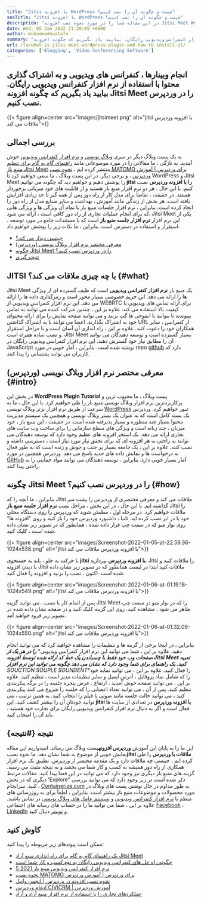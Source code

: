 ```yaml
---
title: "Jitsi با افزونه WordPress چیست و چگونه آن را نصب کنیم؟" 
seoTitle: "Jitsi با افزونه WordPress چیست و چگونه آن را نصب کنیم؟" 
description: "در این مقاله شما را در مورد نحوه نصب افزونه Jitsi Meet WordPress راهنمایی می کند. Jitsi Meet یک نرم افزار کنفرانس ویدیویی با منبع باز با ویژگی های قدرتمند است." 
date: Wed, 05 Jan 2022 21:39:09 +0000
author: muhammadmustafa
summary: "انجام وبینارها ، کنفرانس های ویدیویی و به اشتراک گذاری محتوا با استفاده از نرم افزار کنفرانس ویدیویی رایگان. بیایید یاد بگیریم که چگونه افزونه Jitsi Meet را در وردپرس نصب کنیم." 
url: /fa/what-is-jitsi-meet-wordpress-plugin-and-how-to-install-it/
categories: ['Blogging', 'Video Conferencing Software']
---
```


## انجام وبینارها ، کنفرانس های ویدیویی و به اشتراک گذاری محتوا با استفاده از نرم افزار کنفرانس ویدیویی رایگان. بیایید یاد بگیریم که چگونه افزونه Jitsi Meet را در وردپرس نصب کنیم.

{{< figure align=center src="images/jitsimeet.png" alt="jitsi با افزونه وردپرس ملاقات می کند">}}


## بررسی اجمالی
به یک پست وبلاگ دیگر در سری [وبلاگ نویسی][1] و [نرم افزار کنفرانس ویدیویی][2] خوش آمدید. به تازگی ، ما مقالاتی را در مورد موضوعاتی مانند [راهنمای گام به گام برای تنظیم منبع باز Jitsi Meet][3] منتشر کرده ایم ، [نحوه نصب MATOMO برای وردپرس | آموزش وردپرس][4] ، و برخی دیگر. در این پست وبلاگ ، ما سعی خواهیم کرد تا WordPress و Jitsi Meet را پوشش دهیم و خواهیم دید که چگونه می توانیم **jitsi را با افزونه وردپرس** نصب کنیم. با این حال ، هر دو نرم افزار منبع باز هستند و از قابلیت های خود میزبانی برخوردار هستند. در حقیقت ، تقاضا برای مدل کار از راه دور پس از همه گیر تا حد زیادی افزایش یافته است. هر بخش از زندگی مانند آموزش ، بهداشت و سایر صنایع مدل از راه دور را اتخاذ کرده است.
بنابراین ، نرم افزار جلسات منبع باز با تمام آن ویژگی ها و ویژگی هایی که برای انجام عملیات تجاری از راه دور کافی است ، ارائه می شود. Jitsi Meet یکی از این نرم افزار **نرم افزار جلسه منبع باز** است که با مستندات جامع در مورد توسعه ، استقرار و استفاده در دسترس است. بنابراین ، ما نکات زیر را پوشش خواهیم داد.
  * [جیتسی دیدار می کند؟][5]
  * [معرفی مختصر نرم افزار وبلاگ نویسی (وردپرس)][6]
  * [چگونه Jitsi Meet را در وردپرس نصب کنیم؟][7]
  * [نتیجه گیری][8]

## JITSI با چه چیزی ملاقات می کند؟ {#what}

Jitsi Meet یک منبع باز **نرم افزار کنفرانس ویدیویی** است که طیف گسترده ای از ویژگی ها را ارائه می دهد. این حریم خصوصی بسیار محور است و رمزگذاری داده ها را ارائه می دهد. این نرم افزار کنفرانس ویدیویی از WEBRTC برای ارائه تماس های ویدیویی با کیفیت بالا استفاده می کند. علاوه بر این ، چندین شرکت کننده می توانند به تماس بپیوندند تا بتوانند با ایموجی ها گپ بزنند و می توانند صفحه نمایش را برای ارائه محتوای خود به اشتراک بگذارند. اعضا می توانند با به اشتراک گذاشتن URL از کنفرانس ، سایر همکاران خود را دعوت کنند. علاوه بر این ، راه اندازی آن آسان است و با مراحل استقرار و نصب ساده همراه است. Jitsi Meet بسیار گسترده است و توسعه دهندگان می توانند آن را مطابق نیاز خود گسترش دهند. این نرم افزار کنفرانس ویدیویی رایگان در JavaScript نوشته شده است. بنابراین ، آمار خوبی در مورد repo [github][9] دارد که کاربران می توانند پشتیبانی را پیدا کنند.

## معرفی مختصر نرم افزار وبلاگ نویسی (وردپرس) {#intro}

در بخش این **WordPress Plugin Tutorial** پست وبلاگ ، ما محبوب ترین و پرکاربردترین نرم افزار وبلاگ نویسی منبع باز را طی خواهیم کرد. با این حال ، ما به سرعت از طریق نرم افزار برتر وبلاگ نویسی [WordPress][10] عبور خواهیم کرد. وردپرس یک بسته کامل است که به عنوان یک بستر وبلاگ نویسی و همچنین یک سیستم مدیریت محتوا بسیار چند منظوره و بسیار پذیرفته شده است. در حقیقت ، این منبع باز ، خود میزبان ، چند زبانه است و ویژگی های سطح سازمانی را برای ساخت وب سایت های تجاری ارائه می دهد. یک استخر افزونه های عظیم وجود دارد که توسعه دهندگان می توانند به راحتی به هر افزونه ای که برای تحقق نیاز مورد نیاز است ، دسترسی داشته و نصب کنند. علاوه بر این ، یک جامعه بسیار پر جنب و جوش و زنده است که به طور فعال به درخواست ها و نمایش داده های جدید پاسخ می دهد. وردپرس همچنین در مورد [GitHub][11] آمار بسیار خوبی دارد. بنابراین ، توسعه دهندگان می توانند مواد حمایتی را به راحتی پیدا کنند.

## چگونه Jitsi Meet را در وردپرس نصب کنیم؟ {#how}

بنابراین ، ما آنچه را که Jitsi ملاقات می کند و معرفی مختصری از وردپرس را پشت سر گذاشته ایم. با این حال ، در این بخش ، مراحل نصب **نرم افزار جلسه منبع باز** Jitsi را ملاقات خواهیم کرد.
در مرحله اول ، مطمئن شوید که وردپرس را روی دستگاه محلی خود یا در ابر نصب کرده اید.
ثانیا ، داشبورد وردپرس خود را باز کنید و روی "افزونه ها" روی نوار منو که در سمت چپ قرار داده شده ، همانطور که در تصویر زیر نشان داده شده است ، کلیک کنید.

{{< figure align=center src="images/Screenshot-2022-01-05-at-22.59.36-1024x538.png" alt="jitsi با افزونه وردپرس ملاقات می کند">}}

با حرکت به جلو ، باید به جستجوی **jitsi با افزونه وردپرس** بپردازید. Jitsi را ملاقات کنید و با دیدن افزونه Jitsi ملاقات کنید ابتدا در لیست همانطور که در تصویر زیر نشان داده شده است. اکنون ، نصب را بزنید و افزونه را فعال کنید.

{{< figure align=center src="images/Screenshot-2022-01-06-at-01.19.18-1024x549.png" alt="jitsi با افزونه وردپرس ملاقات می کند">}}

پس از اتمام کار با نصب ، می توانید گزینه Jitsi Meet را که در نوار منو در سمت چپ ظاهر می شود ، مشاهده کنید. روی این گزینه کلیک کنید و در صفحه نشان داده شده در تصویر زیر فرود خواهید آمد.

{{< figure align=center src="images/Screenshot-2022-01-06-at-01.32.09-1024x550.png" alt="jitsi با افزونه وردپرس ملاقات می کند">}}

بنابراین ، در اینجا برخی از گزینه ها و تنظیمات را مشاهده خواهید کرد که می توانید انجام دهید. علاوه بر این ، شما می توانید این نرم افزار کنفرانس ویدیویی* ***را در هر یک از صفحات وب خود فقط با چسباندن یک خط کد ارائه شده توسط افزونه Jitsi Meet تعبیه کنید. یک راهنمای برای شما وجود دارد که نشان می دهد چگونه می توانید این نرم افزار** SOUCTION SOUPLE SOUNDENT**را فعال کنید. علاوه بر این ، می توانید نمایه خود را که شامل نماد پروفایل ، آدرس ایمیل و سایر تنظیمات مدیر است ، تنظیم کنید. علاوه بر این ، می توانید صفحه خوش آمدید ، ارتفاع ، عرض پنجره جلسه را در برگه پیکربندی تنظیم کنید. پس از آن ، می توانید تعداد اعضایی را که جلسه را شروع می کنند پیکربندی کنید ، می توانید حالت جلسه مانند صوتی یا فیلم را انتخاب کنید.
به همین ترتیب ، می توانید خودتان آن را بیشتر کشف کنید. این **jitsi با افزونه وردپرس** در تعدادی از سایت ها فعال است و اگر به دنبال نرم افزار کنفرانس ویدیویی رایگان برای تجارت خود هستید ، باید آن را امتحان کنید.

## نتیجه {#نتیجه}

این ما را به پایان این آموزش **وردپرس افزونه**پست وبلاگ می رساند. امیدواریم این مقاله نمایش خوبی از موضوع به شما نشان دهد. ما نحوه نصب**jitsi ملاقات با وردپرس** را طی کرده ایم ، جیتسی چه ملاقات دارد و یک مقدمه مختصر از وردپرس. تطبیق یک نرم افزار همکاری از راه دور همیشه به کسب و کار شما می بخشد و به نتیجه مثبت می رسید. گزینه های منبع باز دیگری نیز وجود دارد که می توانید در این فضا پیدا کنید. مقالات مرتبط دیگری که در بخش ‘Explore" ذکر شده است در زیر وجود دارد که می توانید بررسی کنید.
سرانجام ، [Containerize.com][12] به طور مداوم در حال نوشتن پست های وبلاگ در مورد محصولات و موضوعات منبع باز بیشتر است. بنابراین ، لطفاً برای به روزرسانی های منظم با [نرم افزار کنفرانس ویدیویی][13] و [سیستم عامل های وبلاگ نویسی][14] در تماس باشید. علاوه بر این ، شما می توانید ما را در حساب های رسانه های اجتماعی [Facebook][15] ، [LinkedIn][16] و [توییتر][17] دنبال کنید.

## کاوش کنید
ممکن است پیوندهای زیر مربوطه را پیدا کنید:
  * [یک راهنمای گام به گام برای راه اندازی منبع آزاد Jitsi Meet][3]
  * [چگونه راه حل های کنفرانس ویدیویی رایگان به نفع کسب و کار شما است][18]
  * [5 نرم افزار کنفرانس ویدیویی منبع باز 2021][19]
  * [نحوه نصب MATOMO برای وردپرس | آموزش وردپرس][20]
  * [نحوه نصب افزونه در وردپرس | انجمن وانیل][21]
  * [ادغام وردپرس CIVICRM | آموزش وردپرس][22]
  * [عملکردهای تجاری را با استفاده از نرم افزار منبع آزاد و آزاد][23]



[1]: https://blog.containerize.com/category/blogging/
[2]: https://blog.containerize.com/category/video-conferencing-software/
[3]: https://blog.containerize.com/video-conferencing-software/how-to-set-up-open-source-jitsi-meet/
[4]: http://how%20to%20install%20matomo%20for%20wordpress%20%7C%20wordpress%20tutorial/
[5]: #what
[6]: #intro
[7]: #how
[8]: #Conclusion
[9]: https://github.com/jitsi/jitsi-meet
[10]: https://products.containerize.com/blogging/wordpress/
[11]: https://github.com/wordpress/
[12]: https://www.containerize.com/
[13]: https://products.containerize.com/video-conferencing/
[14]: https://products.containerize.com/blogging/
[15]: https://web.facebook.com/containerize
[16]: https://www.linkedin.com/company/containerize/
[17]: https://twitter.com/containerize_co
[18]: https://blog.containerize.com/
[19]: https://blog.containerize.com/video-conferencing-software/top-5-open-source-video-conferencing-software-of-2021/
[20]: #
[21]: https://blog.containerize.com/blogging/how-to-a-install-plugin-in-wordpress-vanilla-forum/
[22]: https://blog.containerize.com/blogging/civicrm-wordpress-integration-wordpress-tutorial/
[23]: https://blog.containerize.com/blogging/automate-business-operations-using-open-source-software/
